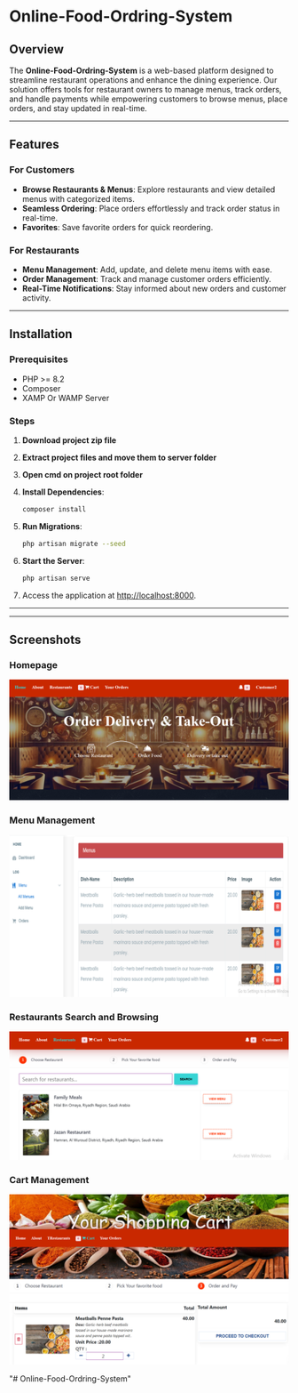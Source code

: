 
# **Online-Food-Ordring-System**

## **Overview**
The **Online-Food-Ordring-System** is a web-based platform designed to streamline restaurant operations and enhance the dining experience. Our solution offers tools for restaurant owners to manage menus, track orders, and handle payments while empowering customers to browse menus, place orders, and stay updated in real-time.

---

## **Features**

### **For Customers**
- **Browse Restaurants & Menus**: Explore restaurants and view detailed menus with categorized items.
- **Seamless Ordering**: Place orders effortlessly and track order status in real-time.
- **Favorites**: Save favorite orders for quick reordering.

### **For Restaurants**
- **Menu Management**: Add, update, and delete menu items with ease.
- **Order Management**: Track and manage customer orders efficiently.
- **Real-Time Notifications**: Stay informed about new orders and customer activity.

---

## **Installation**

### **Prerequisites**
- PHP >= 8.2
- Composer
- XAMP Or WAMP Server

### **Steps**
1. **Download project zip file**
2. **Extract project files and move them to server folder**
3. **Open cmd on project root folder**
4. **Install Dependencies**:
   ```bash
   composer install
   ```
5. **Run Migrations**:
   ```bash
   php artisan migrate --seed
   ```


4. **Start the Server**:
   ```bash
   php artisan serve
   ```

5. Access the application at [http://localhost:8000](http://localhost:8000).

---


---

## **Screenshots**

### **Homepage**
![Homepage Image](imgs/home.png "Home Page")
### **Menu Management**
![Menu Management Image](imgs/menumanage.png "Menu Management")

### **Restaurants Search and Browsing**
![Homepage Image](imgs/restaurants.png "Home Page")
### **Cart Management**
![Menu Management Image](imgs/cart.png "Menu Management")

"# Online-Food-Ordring-System" 
